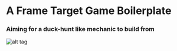 # A Frame Target Game Boilerplate

### Aiming for a duck-hunt like mechanic to build from

![alt tag](/images/screen-shot.png)
